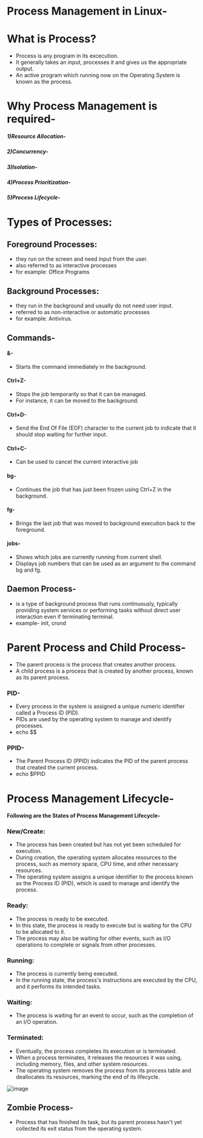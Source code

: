 # Process Management in Linux-
# What is Process?
- Process is any program in its excecution.
- It generally takes an input, processes it and gives us the appropriate output.
- An active program which running now on the Operating System is known as the process.
# Why Process Management is required-
##### 1)Resource Allocation-
##### 2)Concurrency-
##### 3)Isolation-
##### 4)Process Prioritization-
##### 5)Process Lifecycle-

# Types of Processes:

## Foreground Processes: 
- they run on the screen and need input from the user.
- also referred to as interactive processes
- for example: Office Programs
## Background Processes: 
- they run in the background and usually do not need user input.
- referred to as non-interactive or automatic processes
- for example: Antivirus.
## Commands-
#### &-
- Starts the command immediately in the background.
#### Ctrl+Z-
- Stops the job temporarily so that it can be managed.
- For instance, it can be moved to the background.
#### Ctrl+D- 
- Send the End Of File (EOF) character to the current job to indicate that it should stop waiting for further input.
#### Ctrl+C- 
- Can be used to cancel the current interactive job
#### bg- 
- Continues the job that has just been frozen using Ctrl+Z in the background.
#### fg-
- Brings the last job that was moved to background execution back to the foreground.
#### jobs-
- Shows which jobs are currently running from current shell. 
- Displays job numbers that can be used as an argument to the command bg and fg.
## Daemon Process-
- is a type of background process that runs continuously, typically providing system services or performing tasks without direct user interaction even if terminating terminal.
- example- init, crond
# Parent Process and Child Process-
- The parent process is the process that creates another process.
- A child process is a process that is created by another process, known as its parent process.
### PID-
- Every process in the system is assigned a unique numeric identifier called a Process ID (PID).
- PIDs are used by the operating system to manage and identify processes.
- echo $$
### PPID-
- The Parent Process ID (PPID) indicates the PID of the parent process that created the current process.
- echo $PPID

# Process Management Lifecycle-
#### Following are the States of Process Management Lifecycle-

### New/Create:
- The process has been created but has not yet been scheduled for execution.
- During creation, the operating system allocates resources to the process, such as memory space, CPU time, and other necessary resources.
- The operating system assigns a unique identifier to the process known as the Process ID (PID), which is used to manage and identify the process.
### Ready:
- The process is ready to be executed.
- In this state, the process is ready to execute but is waiting for the CPU to be allocated to it.
- The process may also be waiting for other events, such as I/O operations to complete or signals from other processes.
### Running: 
- The process is currently being executed.
- In the running state, the process's instructions are executed by the CPU, and it performs its intended tasks.
### Waiting:
- The process is waiting for an event to occur, such as the completion of an I/O operation.
### Terminated: 
- Eventually, the process completes its execution or is terminated.
- When a process terminates, it releases the resources it was using, including memory, files, and other system resources.
- The operating system removes the process from its process table and deallocates its resources, marking the end of its lifecycle.

  
 ![image](https://github.com/vishakhadhonde9/Linux-Second-half-/assets/97825776/1dd38ebe-44e8-43f6-af9d-cb0d962e9d39)

## Zombie Process-
- Process that has finished its task, but its parent process hasn't yet collected its exit status from the operating system.

